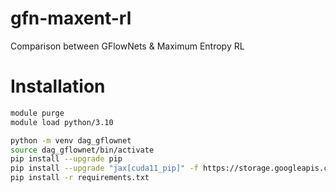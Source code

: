 # gfn-maxent-rl
Comparison between GFlowNets &amp; Maximum Entropy RL

# Installation

```bash
module purge
module load python/3.10

python -m venv dag_gflownet
source dag_gflownet/bin/activate
pip install --upgrade pip
pip install --upgrade "jax[cuda11_pip]" -f https://storage.googleapis.com/jax-releases/jax_cuda_releases.html
pip install -r requirements.txt
```